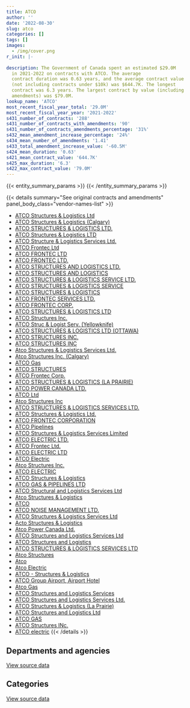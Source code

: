 ```yaml
---
title: ATCO
author: ''
date: '2022-08-30'
slug: atco
categories: []
tags: []
images:
  - /img/cover.png
r_init: |-
  
description: The Government of Canada spent an estimated $29.0M
  in 2021-2022 on contracts with ATCO. The average
  contract duration was 0.63 years, and the average contract value
  (not including contracts under $10k) was $644.7K. The longest
  contract was 6.3 years. The largest contract by value (including
  amendments) was $79.0M.
lookup_name: 'ATCO'
most_recent_fiscal_year_total: '29.0M'
most_recent_fiscal_year_year: '2021-2022'
s431_number_of_contracts: '288'
s431_number_of_contracts_with_amendments: '90'
s431_number_of_contracts_amendments_percentage: '31%'
s432_mean_amendment_increase_percentage: '24%'
s434_mean_number_of_amendments: '1.41'
s433_total_amendment_increase_value: '-60.5M'
s424_mean_duration: '0.63'
s421_mean_contract_value: '644.7K'
s425_max_duration: '6.3'
s422_max_contract_value: '79.0M'
---
```


<script src="/rmarkdown-libs/htmlwidgets/htmlwidgets.js"></script>
<link href="/rmarkdown-libs/datatables-css/datatables-crosstalk.css" rel="stylesheet" />
<script src="/rmarkdown-libs/datatables-binding/datatables.js"></script>
<script src="/rmarkdown-libs/jquery/jquery-3.6.0.min.js"></script>
<link href="/rmarkdown-libs/dt-core-bootstrap/css/dataTables.bootstrap.min.css" rel="stylesheet" />
<link href="/rmarkdown-libs/dt-core-bootstrap/css/dataTables.bootstrap.extra.css" rel="stylesheet" />
<script src="/rmarkdown-libs/dt-core-bootstrap/js/jquery.dataTables.min.js"></script>
<script src="/rmarkdown-libs/dt-core-bootstrap/js/dataTables.bootstrap.min.js"></script>
<link href="/rmarkdown-libs/crosstalk/css/crosstalk.min.css" rel="stylesheet" />
<script src="/rmarkdown-libs/crosstalk/js/crosstalk.min.js"></script>
<script src="/rmarkdown-libs/htmlwidgets/htmlwidgets.js"></script>
<link href="/rmarkdown-libs/datatables-css/datatables-crosstalk.css" rel="stylesheet" />
<script src="/rmarkdown-libs/datatables-binding/datatables.js"></script>
<script src="/rmarkdown-libs/jquery/jquery-3.6.0.min.js"></script>
<link href="/rmarkdown-libs/dt-core-bootstrap/css/dataTables.bootstrap.min.css" rel="stylesheet" />
<link href="/rmarkdown-libs/dt-core-bootstrap/css/dataTables.bootstrap.extra.css" rel="stylesheet" />
<script src="/rmarkdown-libs/dt-core-bootstrap/js/jquery.dataTables.min.js"></script>
<script src="/rmarkdown-libs/dt-core-bootstrap/js/dataTables.bootstrap.min.js"></script>
<link href="/rmarkdown-libs/crosstalk/css/crosstalk.min.css" rel="stylesheet" />
<script src="/rmarkdown-libs/crosstalk/js/crosstalk.min.js"></script>

{{< entity_summary_params >}}
{{< /entity_summary_params >}}

{{< details summary="See original contracts and amendments" panel_body_class="vendor-names-list" >}}
- [ATCO Structures & Logistics Ltd](https://search.open.canada.ca/en/ct/?sort=contract_value_f%20desc&page=1&search_text=%22ATCO%20Structures%20%26%20Logistics%20Ltd%22)
- [ATCO Structures & Logistics (Calgary)](https://search.open.canada.ca/en/ct/?sort=contract_value_f%20desc&page=1&search_text=%22ATCO%20Structures%20%26%20Logistics%20%20%28Calgary%29%22)
- [ATCO STRUCTURES & LOGISTICS LTD.](https://search.open.canada.ca/en/ct/?sort=contract_value_f%20desc&page=1&search_text=%22ATCO%20STRUCTURES%20%26%20LOGISTICS%20LTD.%22)
- [ATCO Structures & Logistics LTD](https://search.open.canada.ca/en/ct/?sort=contract_value_f%20desc&page=1&search_text=%22ATCO%20Structures%20%26%20Logistics%20LTD%22)
- [ATCO Structure & Logistics Services Ltd.](https://search.open.canada.ca/en/ct/?sort=contract_value_f%20desc&page=1&search_text=%22ATCO%20Structure%20%26%20Logistics%20Services%20Ltd.%22)
- [ATCO Frontec Ltd](https://search.open.canada.ca/en/ct/?sort=contract_value_f%20desc&page=1&search_text=%22ATCO%20Frontec%20Ltd%22)
- [ATCO FRONTEC LTD](https://search.open.canada.ca/en/ct/?sort=contract_value_f%20desc&page=1&search_text=%22ATCO%20FRONTEC%20LTD%22)
- [ATCO FRONTEC LTD.](https://search.open.canada.ca/en/ct/?sort=contract_value_f%20desc&page=1&search_text=%22ATCO%20FRONTEC%20LTD.%22)
- [ATCO STRUCTURES AND LOGISTICS LTD.](https://search.open.canada.ca/en/ct/?sort=contract_value_f%20desc&page=1&search_text=%22ATCO%20STRUCTURES%20AND%20LOGISTICS%20LTD.%22)
- [ATCO STRUCTURES AND LOGISTICS](https://search.open.canada.ca/en/ct/?sort=contract_value_f%20desc&page=1&search_text=%22ATCO%20STRUCTURES%20AND%20LOGISTICS%22)
- [ATCO STRUCTURES & LOGISTICS SERVICE LTD.](https://search.open.canada.ca/en/ct/?sort=contract_value_f%20desc&page=1&search_text=%22ATCO%20STRUCTURES%20%26%20LOGISTICS%20SERVICE%20LTD.%22)
- [ATCO STRUCTURES & LOGISTICS SERVICE](https://search.open.canada.ca/en/ct/?sort=contract_value_f%20desc&page=1&search_text=%22ATCO%20STRUCTURES%20%26%20LOGISTICS%20SERVICE%22)
- [ATCO STRUCTURES & LOGISTICS](https://search.open.canada.ca/en/ct/?sort=contract_value_f%20desc&page=1&search_text=%22ATCO%20STRUCTURES%20%26%20LOGISTICS%22)
- [ATCO FRONTEC SERVICES LTD.](https://search.open.canada.ca/en/ct/?sort=contract_value_f%20desc&page=1&search_text=%22ATCO%20FRONTEC%20SERVICES%20LTD.%22)
- [ATCO FRONTEC CORP.](https://search.open.canada.ca/en/ct/?sort=contract_value_f%20desc&page=1&search_text=%22ATCO%20FRONTEC%20CORP.%22)
- [ATCO STRUCTURES & LOGISTICS LTD](https://search.open.canada.ca/en/ct/?sort=contract_value_f%20desc&page=1&search_text=%22ATCO%20STRUCTURES%20%26%20LOGISTICS%20LTD%22)
- [ATCO Structures Inc.](https://search.open.canada.ca/en/ct/?sort=contract_value_f%20desc&page=1&search_text=%22ATCO%20Structures%20Inc.%22)
- [ATCO Struc & Logist Serv. (Yellowknife)](https://search.open.canada.ca/en/ct/?sort=contract_value_f%20desc&page=1&search_text=%22ATCO%20Struc%20%26%20Logist%20Serv.%20%28Yellowknife%29%22)
- [ATCO STRUCTURES & LOGISTICS LTD (OTTAWA)](https://search.open.canada.ca/en/ct/?sort=contract_value_f%20desc&page=1&search_text=%22ATCO%20STRUCTURES%20%26%20LOGISTICS%20LTD%20%28OTTAWA%29%22)
- [ATCO STRUCTURES INC.](https://search.open.canada.ca/en/ct/?sort=contract_value_f%20desc&page=1&search_text=%22ATCO%20STRUCTURES%20INC.%22)
- [ATCO STRUCTURES INC](https://search.open.canada.ca/en/ct/?sort=contract_value_f%20desc&page=1&search_text=%22ATCO%20STRUCTURES%20INC%22)
- [Atco Structures & Logistics Services Ltd.](https://search.open.canada.ca/en/ct/?sort=contract_value_f%20desc&page=1&search_text=%22Atco%20Structures%20%26%20Logistics%20Services%20Ltd.%22)
- [Atco Structures Inc. (Calgary)](https://search.open.canada.ca/en/ct/?sort=contract_value_f%20desc&page=1&search_text=%22Atco%20Structures%20Inc.%20%28Calgary%29%22)
- [ATCO Gas](https://search.open.canada.ca/en/ct/?sort=contract_value_f%20desc&page=1&search_text=%22ATCO%20Gas%22)
- [ATCO STRUCTURES](https://search.open.canada.ca/en/ct/?sort=contract_value_f%20desc&page=1&search_text=%22ATCO%20STRUCTURES%22)
- [ATCO Frontec Corp.](https://search.open.canada.ca/en/ct/?sort=contract_value_f%20desc&page=1&search_text=%22ATCO%20Frontec%20Corp.%22)
- [ATCO STRUCTURES & LOGISTICS (LA PRAIRIE)](https://search.open.canada.ca/en/ct/?sort=contract_value_f%20desc&page=1&search_text=%22ATCO%20STRUCTURES%20%26%20LOGISTICS%20%28LA%20PRAIRIE%29%22)
- [ATCO POWER CANADA LTD.](https://search.open.canada.ca/en/ct/?sort=contract_value_f%20desc&page=1&search_text=%22ATCO%20POWER%20CANADA%20LTD.%22)
- [ATCO Ltd](https://search.open.canada.ca/en/ct/?sort=contract_value_f%20desc&page=1&search_text=%22ATCO%20Ltd%22)
- [Atco Structures Inc](https://search.open.canada.ca/en/ct/?sort=contract_value_f%20desc&page=1&search_text=%22Atco%20Structures%20Inc%22)
- [ATCO STRUCTURES & LOGISTICS SERVICES LTD.](https://search.open.canada.ca/en/ct/?sort=contract_value_f%20desc&page=1&search_text=%22ATCO%20STRUCTURES%20%26%20LOGISTICS%20SERVICES%20LTD.%22)
- [ATCO Structures & Logistics Ltd.](https://search.open.canada.ca/en/ct/?sort=contract_value_f%20desc&page=1&search_text=%22ATCO%20Structures%20%26%20Logistics%20Ltd.%22)
- [ATCO FRONTEC CORPORATION](https://search.open.canada.ca/en/ct/?sort=contract_value_f%20desc&page=1&search_text=%22ATCO%20FRONTEC%20CORPORATION%22)
- [ATCO Pipelines](https://search.open.canada.ca/en/ct/?sort=contract_value_f%20desc&page=1&search_text=%22ATCO%20Pipelines%22)
- [ATCO Structures & Logistics Services Limited](https://search.open.canada.ca/en/ct/?sort=contract_value_f%20desc&page=1&search_text=%22ATCO%20Structures%20%26%20Logistics%20Services%20Limited%22)
- [ATCO ELECTRIC LTD.](https://search.open.canada.ca/en/ct/?sort=contract_value_f%20desc&page=1&search_text=%22ATCO%20ELECTRIC%20LTD.%22)
- [ATCO Frontec Ltd.](https://search.open.canada.ca/en/ct/?sort=contract_value_f%20desc&page=1&search_text=%22ATCO%20Frontec%20Ltd.%22)
- [ATCO ELECTRIC LTD](https://search.open.canada.ca/en/ct/?sort=contract_value_f%20desc&page=1&search_text=%22ATCO%20ELECTRIC%20LTD%22)
- [ATCO Electric](https://search.open.canada.ca/en/ct/?sort=contract_value_f%20desc&page=1&search_text=%22ATCO%20Electric%22)
- [Atco Structures Inc.](https://search.open.canada.ca/en/ct/?sort=contract_value_f%20desc&page=1&search_text=%22Atco%20Structures%20Inc.%22)
- [ATCO ELECTRIC](https://search.open.canada.ca/en/ct/?sort=contract_value_f%20desc&page=1&search_text=%22ATCO%20ELECTRIC%22)
- [ATCO Structures & Logistics](https://search.open.canada.ca/en/ct/?sort=contract_value_f%20desc&page=1&search_text=%22ATCO%20Structures%20%26%20Logistics%22)
- [ATCO GAS & PIPELINES LTD](https://search.open.canada.ca/en/ct/?sort=contract_value_f%20desc&page=1&search_text=%22ATCO%20GAS%20%26%20PIPELINES%20LTD%22)
- [ATCO Structural and Logistics Services Ltd](https://search.open.canada.ca/en/ct/?sort=contract_value_f%20desc&page=1&search_text=%22ATCO%20Structural%20and%20Logistics%20Services%20Ltd%22)
- [Atco Structures & Logistics](https://search.open.canada.ca/en/ct/?sort=contract_value_f%20desc&page=1&search_text=%22Atco%20Structures%20%26%20Logistics%22)
- [ATCO](https://search.open.canada.ca/en/ct/?sort=contract_value_f%20desc&page=1&search_text=%22ATCO%22)
- [ATCO NOISE MANAGEMENT LTD.](https://search.open.canada.ca/en/ct/?sort=contract_value_f%20desc&page=1&search_text=%22ATCO%20NOISE%20MANAGEMENT%20LTD.%22)
- [ATCO Structures & Logistics Services Ltd](https://search.open.canada.ca/en/ct/?sort=contract_value_f%20desc&page=1&search_text=%22ATCO%20Structures%20%26%20Logistics%20Services%20Ltd%22)
- [Acto Structures & Logistics](https://search.open.canada.ca/en/ct/?sort=contract_value_f%20desc&page=1&search_text=%22Acto%20Structures%20%26%20Logistics%22)
- [Atco Power Canada Ltd.](https://search.open.canada.ca/en/ct/?sort=contract_value_f%20desc&page=1&search_text=%22Atco%20Power%20Canada%20Ltd.%22)
- [ATCO Structures and Logistics Services Ltd](https://search.open.canada.ca/en/ct/?sort=contract_value_f%20desc&page=1&search_text=%22ATCO%20Structures%20and%20Logistics%20Services%20Ltd%22)
- [ATCO Structures and Logistics](https://search.open.canada.ca/en/ct/?sort=contract_value_f%20desc&page=1&search_text=%22ATCO%20Structures%20and%20Logistics%22)
- [ATCO STRUCTURES & LOGISTICS SERVICES LTD](https://search.open.canada.ca/en/ct/?sort=contract_value_f%20desc&page=1&search_text=%22ATCO%20STRUCTURES%20%26%20LOGISTICS%20SERVICES%20LTD%22)
- [Atco Structures](https://search.open.canada.ca/en/ct/?sort=contract_value_f%20desc&page=1&search_text=%22Atco%20Structures%22)
- [Atco](https://search.open.canada.ca/en/ct/?sort=contract_value_f%20desc&page=1&search_text=%22Atco%22)
- [Atco Electric](https://search.open.canada.ca/en/ct/?sort=contract_value_f%20desc&page=1&search_text=%22Atco%20Electric%22)
- [ATCO - Structures & Logistics](https://search.open.canada.ca/en/ct/?sort=contract_value_f%20desc&page=1&search_text=%22ATCO%20-%20Structures%20%26%20Logistics%22)
- [ATCO Group Airport, Airport Hotel](https://search.open.canada.ca/en/ct/?sort=contract_value_f%20desc&page=1&search_text=%22ATCO%20Group%20Airport%2c%20Airport%20Hotel%22)
- [Atco Gas](https://search.open.canada.ca/en/ct/?sort=contract_value_f%20desc&page=1&search_text=%22Atco%20Gas%22)
- [ATCO Structures and Logistics Services](https://search.open.canada.ca/en/ct/?sort=contract_value_f%20desc&page=1&search_text=%22ATCO%20Structures%20and%20Logistics%20Services%22)
- [ATCO Structures and Logistics Services Ltd.](https://search.open.canada.ca/en/ct/?sort=contract_value_f%20desc&page=1&search_text=%22ATCO%20Structures%20and%20Logistics%20Services%20Ltd.%22)
- [ATCO Structures & Logistics (La Prairie)](https://search.open.canada.ca/en/ct/?sort=contract_value_f%20desc&page=1&search_text=%22ATCO%20Structures%20%26%20Logistics%20%28La%20Prairie%29%22)
- [ATCO Structures and Logistics Ltd](https://search.open.canada.ca/en/ct/?sort=contract_value_f%20desc&page=1&search_text=%22ATCO%20Structures%20and%20Logistics%20Ltd%22)
- [ATCO GAS](https://search.open.canada.ca/en/ct/?sort=contract_value_f%20desc&page=1&search_text=%22ATCO%20GAS%22)
- [ATCO Structures INc.](https://search.open.canada.ca/en/ct/?sort=contract_value_f%20desc&page=1&search_text=%22ATCO%20Structures%20INc.%22)
- [ATCO electric](https://search.open.canada.ca/en/ct/?sort=contract_value_f%20desc&page=1&search_text=%22ATCO%20electric%22)
{{< /details >}}

## Departments and agencies

<div id="htmlwidget-1" style="width:100%;height:auto;" class="datatables html-widget"></div>
<script type="application/json" data-for="htmlwidget-1">{"x":{"style":"bootstrap","filter":"none","vertical":false,"data":[["<a href=\"/departments/aafc-aac/\">Agriculture and Agri-Food Canada<\/a>","<a href=\"/departments/cbsa-asfc/\">Canada Border Services Agency<\/a>","<a href=\"/departments/cic/\">Immigration, Refugees and Citizenship Canada<\/a>","<a href=\"/departments/csc-scc/\">Correctional Service of Canada<\/a>","<a href=\"/departments/dfatd-maecd/\">Global Affairs Canada<\/a>","<a href=\"/departments/dfo-mpo/\">Fisheries and Oceans Canada<\/a>","<a href=\"/departments/dnd-mdn/\">National Defence<\/a>","<a href=\"/departments/ec/\">Environment and Climate Change Canada<\/a>","<a href=\"/departments/nrc-cnrc/\">National Research Council Canada<\/a>","<a href=\"/departments/nrcan-rncan/\">Natural Resources Canada<\/a>","<a href=\"/departments/pc/\">Parks Canada<\/a>","<a href=\"/departments/pwgsc-tpsgc/\">Public Services and Procurement Canada<\/a>","<a href=\"/departments/rcmp-grc/\">Royal Canadian Mounted Police<\/a>"],[38543.17,null,5926.04,27023.23,12873,19954.8,17406359.43,932612.37,11757919.3,1306255.57,7329.96,435293.65,368876.95],[null,22137.16,36351.2,49552.53,null,null,15260204.81,936077.69,12720236.96,1275962.68,7350.04,12497.65,null],[null,null,29485.57,32859.34,null,null,15240389.49,843164.51,11482866.29,1260054.85,7329.96,null,null],[null,null,29485.57,null,null,39984.66,16111793.81,883793.46,10601765.14,1326697.22,null,31460.1,23707.36]],"container":"<table class=\"table table-striped table-hover row-border order-column display\">\n  <thead>\n    <tr>\n      <th>Department<\/th>\n      <th>2018-2019<\/th>\n      <th>2019-2020<\/th>\n      <th>2020-2021<\/th>\n      <th>2021-2022<\/th>\n    <\/tr>\n  <\/thead>\n<\/table>","options":{"order":[[4,"desc"]],"pageLength":10,"autoWidth":true,"columnDefs":[{"targets":1,"render":"function(data, type, row, meta) {\n    return type !== 'display' ? data : DTWidget.formatCurrency(data, \"$\", 2, 3, \",\", \".\", true, null);\n  }"},{"targets":2,"render":"function(data, type, row, meta) {\n    return type !== 'display' ? data : DTWidget.formatCurrency(data, \"$\", 2, 3, \",\", \".\", true, null);\n  }"},{"targets":3,"render":"function(data, type, row, meta) {\n    return type !== 'display' ? data : DTWidget.formatCurrency(data, \"$\", 2, 3, \",\", \".\", true, null);\n  }"},{"targets":4,"render":"function(data, type, row, meta) {\n    return type !== 'display' ? data : DTWidget.formatCurrency(data, \"$\", 2, 3, \",\", \".\", true, null);\n  }"},{"width":"16%","targets":[1,2,3,4]},{"className":"dt-right","targets":[1,2,3,4]}],"orderClasses":false}},"evals":["options.columnDefs.0.render","options.columnDefs.1.render","options.columnDefs.2.render","options.columnDefs.3.render"],"jsHooks":[]}</script>
<p class="text-right">
<a href="https://github.com/GoC-Spending/contracts-data/tree/main/data/out/vendors/atco/summary_by_fiscal_year_by_department.csv" class="source-data-link btn btn-link">View source data</a>
</p>

## Categories

<div id="htmlwidget-2" style="width:100%;height:auto;" class="datatables html-widget"></div>
<script type="application/json" data-for="htmlwidget-2">{"x":{"style":"bootstrap","filter":"none","vertical":false,"data":[["<a href=\"/categories/other/\">(Other)<\/a>","<a href=\"/categories/facilities_and_construction/\">Facilities and construction<\/a>","<a href=\"/categories/office_management/\">Office management<\/a>","<a href=\"/categories/defence/\">Defence<\/a>","<a href=\"/categories/professional_services/\">Professional services<\/a>","<a href=\"/categories/transportation_and_logistics/\">Transportation and logistics<\/a>","<a href=\"/categories/industrial_products_and_services/\">Industrial products and services<\/a>","<a href=\"/categories/travel/\">Travel<\/a>","<a href=\"/categories/human_capital/\">Human capital<\/a>"],[null,16546698.76,25524.86,null,15666460.89,67409.95,null,12873,null],[15787.8,14294121.5,62163.33,null,15594744.09,57257.84,38745,null,257551.16],[null,12437417.97,485390.92,null,15782253.82,17018.23,null,null,174069.06],[11277,12289179.73,19247.17,16758,16591787.75,92762.29,10573.33,17102.06,null]],"container":"<table class=\"table table-striped table-hover row-border order-column display\">\n  <thead>\n    <tr>\n      <th>Category<\/th>\n      <th>2018-2019<\/th>\n      <th>2019-2020<\/th>\n      <th>2020-2021<\/th>\n      <th>2021-2022<\/th>\n    <\/tr>\n  <\/thead>\n<\/table>","options":{"order":[[4,"desc"]],"dom":"t","pageLength":30,"autoWidth":true,"columnDefs":[{"targets":1,"render":"function(data, type, row, meta) {\n    return type !== 'display' ? data : DTWidget.formatCurrency(data, \"$\", 2, 3, \",\", \".\", true, null);\n  }"},{"targets":2,"render":"function(data, type, row, meta) {\n    return type !== 'display' ? data : DTWidget.formatCurrency(data, \"$\", 2, 3, \",\", \".\", true, null);\n  }"},{"targets":3,"render":"function(data, type, row, meta) {\n    return type !== 'display' ? data : DTWidget.formatCurrency(data, \"$\", 2, 3, \",\", \".\", true, null);\n  }"},{"targets":4,"render":"function(data, type, row, meta) {\n    return type !== 'display' ? data : DTWidget.formatCurrency(data, \"$\", 2, 3, \",\", \".\", true, null);\n  }"},{"width":"16%","targets":[1,2,3,4]},{"className":"dt-right","targets":[1,2,3,4]}],"orderClasses":false,"lengthMenu":[10,25,30,50,100]}},"evals":["options.columnDefs.0.render","options.columnDefs.1.render","options.columnDefs.2.render","options.columnDefs.3.render"],"jsHooks":[]}</script>
<p class="text-right">
<a href="https://github.com/GoC-Spending/contracts-data/tree/main/data/out/vendors/atco/summary_by_fiscal_year_by_category.csv" class="source-data-link btn btn-link">View source data</a>
</p>
